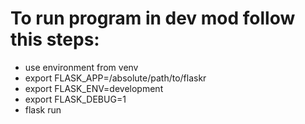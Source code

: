 # To run program in dev mod follow this steps:
 - use environment from venv
 - export FLASK_APP=/absolute/path/to/flaskr
 - export FLASK_ENV=development
 - export FLASK_DEBUG=1
 - flask run
